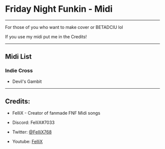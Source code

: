 # Friday Night Funkin - Midi

___

For those of you who want to make cover or BETADCIU lol

If you use my midi
put me in the Credits!

___

## Midi List

### Indie Cross
- Devil's Gambit

___

## Credits:
* FelliX - Creator of fanmade FNF Midi songs

* Discord: FelliX#7033
* Twitter: [@FelliX768](https://twitter.com/Fellix768?t=Q5yxd-Y85ObU_r8E2NSfSA&s=09)
* Youtube: [FelliX](https://youtube.com/channel/UCKhiWen4VJoj6CxcaUYR87Q)
